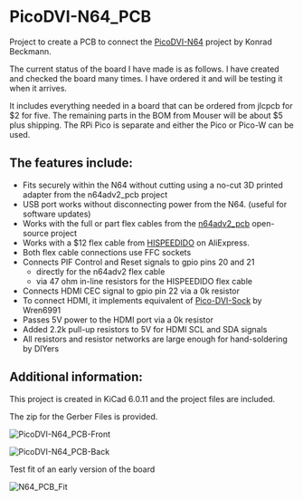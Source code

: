 # PicoDVI-N64_PCB
Project to create a PCB to connect the [PicoDVI-N64](https://github.com/kbeckmann/PicoDVI-N64) project by Konrad Beckmann.



The current status of the board I have made is as follows.  I have created and checked the board many times.  I have ordered it and will be testing it when it arrives. 

It includes everything needed in a board that can be ordered from jlcpcb for $2 for five.  The remaining parts in the BOM from Mouser will be about $5 plus shipping.  The RPi Pico is separate and either the Pico or Pico-W can be used.  

## The features include: 

- Fits securely within the N64 without cutting using a no-cut 3D printed adapter from the n64adv2_pcb project  
- USB port works without disconnecting power from the N64. (useful for software updates)
- Works with the full or part flex cables from the [n64adv2_pcb](https://github.com/borti4938/n64adv2_pcb) open-source project
- Works with a $12 flex cable from [HISPEEDIDO](https://www.aliexpress.us/item/3256805571419579.html?spm=5261.ProductManageOnline.0.0.33212ddbdJ53Tz&gatewayAdapt=glo2usa4itemAdapt) on AliExpress.
- Both flex cable connections use FFC sockets
- Connects PIF Control and Reset signals to gpio pins 20 and 21
  - directly for the n64adv2 flex cable
  - via 47 ohm in-line resistors for the HISPEEDIDO flex cable
- Connects HDMI CEC signal to gpio pin 22 via a 0k resistor
- To connect HDMI, it implements equivalent of [Pico-DVI-Sock](https://github.com/Wren6991/Pico-DVI-Sock) by Wren6991
- Passes 5V power to the HDMI port via a 0k resistor
- Added 2.2k pull-up resistors to 5V for HDMI SCL and SDA signals
- All resistors and resistor networks are large enough for hand-soldering by DIYers

## Additional information: 

This project is created in KiCad 6.0.11 and the project files are included.

The zip for the Gerber Files is provided.


![PicoDVI-N64_PCB-Front](https://github.com/dalogue1/PicoDVI-N64_PCB/assets/133064876/229bf70d-1fcd-4e96-a488-81059325d73f)

![PicoDVI-N64_PCB-Back](https://github.com/dalogue1/PicoDVI-N64_PCB/assets/133064876/9ae8b330-6932-4652-8f9d-c9026ffff4cd)

Test fit of an early version of the board

![N64_PCB_Fit](https://github.com/dalogue1/PicoDVI-N64_PCB/assets/133064876/a9b3f396-81b1-41a5-92eb-939396d21952)
